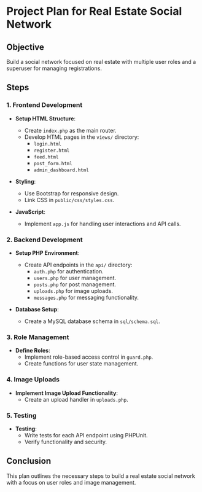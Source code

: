 # Project Plan for Real Estate Social Network

## Objective
Build a social network focused on real estate with multiple user roles and a superuser for managing registrations.

## Steps

### 1. Frontend Development
- **Setup HTML Structure**:
  - Create `index.php` as the main router.
  - Develop HTML pages in the `views/` directory:
    - `login.html`
    - `register.html`
    - `feed.html`
    - `post_form.html`
    - `admin_dashboard.html`
  
- **Styling**:
  - Use Bootstrap for responsive design.
  - Link CSS in `public/css/styles.css`.

- **JavaScript**:
  - Implement `app.js` for handling user interactions and API calls.

### 2. Backend Development
- **Setup PHP Environment**:
  - Create API endpoints in the `api/` directory:
    - `auth.php` for authentication.
    - `users.php` for user management.
    - `posts.php` for post management.
    - `uploads.php` for image uploads.
    - `messages.php` for messaging functionality.

- **Database Setup**:
  - Create a MySQL database schema in `sql/schema.sql`.

### 3. Role Management
- **Define Roles**:
  - Implement role-based access control in `guard.php`.
  - Create functions for user state management.

### 4. Image Uploads
- **Implement Image Upload Functionality**:
  - Create an upload handler in `uploads.php`.

### 5. Testing
- **Testing**:
  - Write tests for each API endpoint using PHPUnit.
  - Verify functionality and security.

## Conclusion
This plan outlines the necessary steps to build a real estate social network with a focus on user roles and image management.
